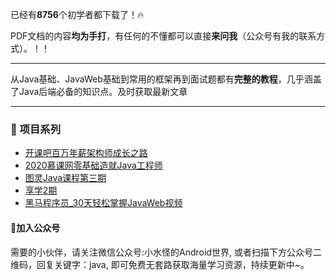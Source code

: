 已经有**8756**个初学者都下载了！🔥

PDF文档的内容**均为手打**，有任何的不懂都可以直接**来问我**（公众号有我的联系方式）。！！
<!--![](https://tva1.sinaimg.cn/large/00831rSTly1gctsejip0mj31ks0u04qp.jpg)-->


***

从Java基础、JavaWeb基础到常用的框架再到面试题都有**完整的教程**，几乎涵盖了Java后端必备的知识点。及时获取最新文章

***


###  :lollipop: 项目系列

- [开课吧百万年薪架构师成长之路](https://mp.weixin.qq.com/s?__biz=MzI4Njg5MDA5NA==&mid=2247492660&idx=1&sn=323c8fe0dff218d3233c019e547bb747&chksm=ebd4a535dca32c2343b36a92b310caac84d739662ea894409db97ffcdb4545e3677870353d8c&token=1570523904&lang=zh_CN#rd)
- [2020慕课网零基础造就Java工程师](https://mp.weixin.qq.com/s?__biz=MzI4Njg5MDA5NA==&mid=2247493170&idx=1&sn=3b6c1f663673a69bf7f9e32b49fb9bb4&chksm=ebd4a733dca32e25f357bb6646438a79b0c704b0b169557c0ef53f9646b813fd0ec60648138b&token=42648559&lang=zh_CN#rd)
- [图灵Java课程第三期](https://mp.weixin.qq.com/s?__biz=MzI4Njg5MDA5NA==&mid=2247494570&idx=1&sn=e539a2610bd042b6e0e98dd24ff5de70&chksm=ebd4aaabdca323bd182e8c31e5432f0048cda348e11dd3f6c3818cc478b16889a0adc001a041&token=42648559&lang=zh_CN#rd)
- [享学2期](#公众号)
- [黑马程序员_30天轻松掌握JavaWeb视频](#公众号)


  

#### :sparkling_heart:<a name="公众号">加入公众号</a> ###

需要的小伙伴，请关注微信公众号:小水怪的Android世界, 或者扫描下方公众号二维码，回复关键字：java, 即可免费无套路获取海量学习资源，持续更新中~。




